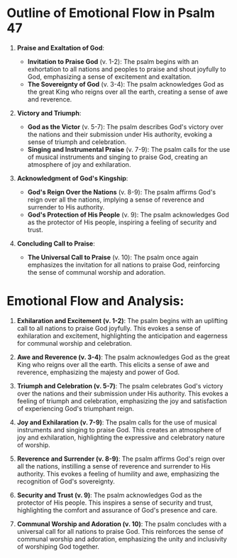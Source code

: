 # Outline of Emotional Flow in Psalm 47

1. **Praise and Exaltation of God**:
   - **Invitation to Praise God** (v. 1-2): The psalm begins with an exhortation to all nations and peoples to praise and shout joyfully to God, emphasizing a sense of excitement and exaltation.
   - **The Sovereignty of God** (v. 3-4): The psalm acknowledges God as the great King who reigns over all the earth, creating a sense of awe and reverence.
   
2. **Victory and Triumph**:
   - **God as the Victor** (v. 5-7): The psalm describes God's victory over the nations and their submission under His authority, evoking a sense of triumph and celebration.
   - **Singing and Instrumental Praise** (v. 7-9): The psalm calls for the use of musical instruments and singing to praise God, creating an atmosphere of joy and exhilaration.
   
3. **Acknowledgment of God's Kingship**:
   - **God's Reign Over the Nations** (v. 8-9): The psalm affirms God's reign over all the nations, implying a sense of reverence and surrender to His authority.
   - **God's Protection of His People** (v. 9): The psalm acknowledges God as the protector of His people, inspiring a feeling of security and trust.
   
4. **Concluding Call to Praise**:
   - **The Universal Call to Praise** (v. 10): The psalm once again emphasizes the invitation for all nations to praise God, reinforcing the sense of communal worship and adoration.
   
# Emotional Flow and Analysis:

1. **Exhilaration and Excitement (v. 1-2)**: The psalm begins with an uplifting call to all nations to praise God joyfully. This evokes a sense of exhilaration and excitement, highlighting the anticipation and eagerness for communal worship and celebration.

2. **Awe and Reverence (v. 3-4)**: The psalm acknowledges God as the great King who reigns over all the earth. This elicits a sense of awe and reverence, emphasizing the majesty and power of God.

3. **Triumph and Celebration (v. 5-7)**: The psalm celebrates God's victory over the nations and their submission under His authority. This evokes a feeling of triumph and celebration, emphasizing the joy and satisfaction of experiencing God's triumphant reign.

4. **Joy and Exhilaration (v. 7-9)**: The psalm calls for the use of musical instruments and singing to praise God. This creates an atmosphere of joy and exhilaration, highlighting the expressive and celebratory nature of worship.

5. **Reverence and Surrender (v. 8-9)**: The psalm affirms God's reign over all the nations, instilling a sense of reverence and surrender to His authority. This evokes a feeling of humility and awe, emphasizing the recognition of God's sovereignty.

6. **Security and Trust (v. 9)**: The psalm acknowledges God as the protector of His people. This inspires a sense of security and trust, highlighting the comfort and assurance of God's presence and care.

7. **Communal Worship and Adoration (v. 10)**: The psalm concludes with a universal call for all nations to praise God. This reinforces the sense of communal worship and adoration, emphasizing the unity and inclusivity of worshiping God together.